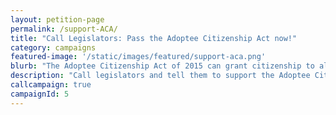 ```yaml
---
layout: petition-page
permalink: /support-ACA/
title: "Call Legislators: Pass the Adoptee Citizenship Act now!"
category: campaigns
featured-image: '/static/images/featured/support-aca.png'
blurb: "The Adoptee Citizenship Act of 2015 can grant citizenship to all international adoptees – and it’s on the verge of being passed in Congress!"
description: "Call legislators and tell them to support the Adoptee Citizenship Act."
callcampaign: true
campaignId: 5
---
```

<ul class="compact" id="phone-errors"></ul>

<link href='https://actionnetwork.org/css/style-embed-whitelabel.css' rel='stylesheet' type='text/css' /><script>window.yepnope || document.write('<script src="https://actionnetwork.org/includes/js/yepnope154-min.js"><\/script>');</script><script src='https://actionnetwork.org/widgets/v2/petition/pass-the-adoptee-citizenship-act-now?format=js&source=widget&style=full'></script><div id='can-petition-area-pass-the-adoptee-citizenship-act-now' style='width: 100%'><!-- this div is the target for our HTML insertion --></div>
<script>
	$(document).ready(function() {
		$('#can-petition-area-pass-the-adoptee-citizenship-act-now').on('can_embed_loaded', function() {
			document.getElementsByName("commit")[0].value = "Call Now";
			$(".action_sidebar h4").text("Take Action");
			var str = document.getElementsByClassName("action_status_running_total")[0].innerHTML;
			var txt = str.replace("Signatures Collected", "Calls Completed");
			document.getElementsByClassName("action_status_running_total")[0].innerHTML = txt;
		});
	});
</script>